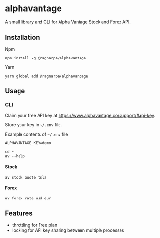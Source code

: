 # alphavantage

A small library and CLI for Alpha Vantage Stock and Forex API.

## Installation

Npm

```
npm install -g @ragnarpa/alphavantage
```

Yarn

```
yarn global add @ragnarpa/alphavantage
```


## Usage

### CLI

Claim your free API key at https://www.alphavantage.co/support/#api-key.

Store your key in `~/.env` file.

Example contents of `~/.env` file

```
ALPHAVANTAGE_KEY=demo
```

```
cd ~
av --help
```

#### Stock

```
av stock quote tsla
```

#### Forex

```
av forex rate usd eur
```

## Features

- throttling for Free plan
- locking for API key sharing between multiple processes
